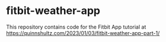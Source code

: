 # fitbit-weather-app
This repository contains code for the Fitbit App tutorial at https://quinnshultz.com/2023/01/03/fitbit-weather-app-part-1/
